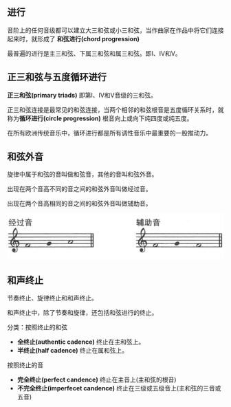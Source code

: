 
## 进行

音阶上的任何音级都可以建立大三和弦或小三和弦，当作曲家在作品中将它们连接起来时，就形成了 **和弦进行(chord progression)**

最普遍的进行是主三和弦、下属三和弦和属三和弦。即I、IV和V。

## 正三和弦与五度循环进行

**正三和弦(primary triads)**  即第I、IV和V音级的三和弦。

正三和弦连接是最常见的和弦连接，当两个相邻的和弦根音是五度循环关系时，就称为**循环进行(circle progression)**
根音向上或向下纯四度或纯五度。


在所有欧洲传统音乐中，循环进行都是所有调性音乐中最重要的一股推动力。

## 和弦外音

旋律中属于和弦的音叫做和弦音，其他的音叫和弦外音。

出现在两个音高不同的音之间的和弦外音叫做经过音。

出现在两个音高相同的音之间的和弦外音叫做辅助音。

![tones](img/tones.png)

## 和声终止

节奏终止、旋律终止和和声终止。

和声终止中，除了节奏和旋律，还包括和弦进行的终止。

分类：按照终止的和弦
+ **全终止(authentic cadence)** 终止在主和弦上。
+ **半终止(half cadence)** 终止在属和弦上。

按照终止的音
+ **完全终止(perfect candence)** 终止在主音上(主和弦的根音)
+ **不完全终止(imperfecet candence)** 终止在三级或五级音上(主和弦的三音或五音)

